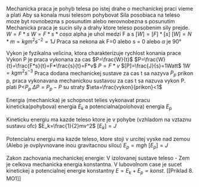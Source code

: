Mechanicka praca je pohyb telesa po istej drahe o mechanickej praci vieme a plati
Aby sa konala musi telesom pohybovat
Sila posobiaca na teleso moze byt rovnobezna s posunutim alebo nerovnobezna s posunutim
Mechanicka praca je sucin sily a drahy ktore teleso posobenim sily prejde.
$W=F*s$
$W=F*s*cos\alpha$ alpha je uhol medzi F a s
$[W] = [F]*[s]$
$[W]=N*m=kgm^{2}s^{-2}=1J$
Praca sa nekona ak F=0 alebo s = 0 alebo $\alpha$ je 90°

Vykon je fyzikalna velicina, ktora charakterizuje rychlost konania prace
Vykon P je praca vykonana za cas
$P=\frac{W}{t}$
$P=\frac{W}{t}=\frac{F*s}{t}=F*\frac{s}{t}=F*v$
$P=F*v$
$[P]=\frac{J}{s}=1Watt$
$1W=kgm^{2}s^{-3}$
Praca dodana mechanickej sustave za cas t sa nazyva $P_p$ prikon p, praca vykonavana mechanickou sustavou za cas t sa nazuva vykon P.
plati P<$P_p$ $\Delta P = P_{p}-P$ su straty
$\eta=\frac{vykon}{prikon}<1$

Energia (mechanicka) je schopnost telies vykonavat pracu
kineticka(pohybova) energia $E_k$ a potencialna(polohova) energia $E_p$

Kineticku energiu ma kazde teleso ktore je v pohybe (vzhladom na vztaznu sustavu ofc)
$E_k=\frac{1}{2}mv^2$
$[E_k]=J$

Potencialnu energiu ma kazde teleso, ktore stoji v urcitej vyske nad zemou (Alebo je ovplyvnovane inou gravitacnou silou)
$E_p=mgh$
$[E_{p}]=J$

Zakon zachovania mechanickej energie:
V izolovanej sustave teleso - Zem je celkova mechanicka energia konstantna. V lubovolnom case je sucet kinetickej a potencialnej energie konstantny
$E=E_k+E_p=konst.$
[[Priklad 8. MO1]]

